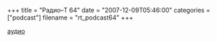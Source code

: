 +++
title = "Радио–Т 64"
date = "2007-12-09T05:46:00"
categories = ["podcast"]
filename = "rt_podcast64"
+++

[аудио](http://cdn.radio-t.com/rt_podcast64.mp3)
<audio src="http://cdn.radio-t.com/rt_podcast64.mp3" preload="none"></audio>
